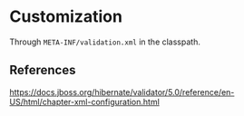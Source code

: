 # Customization

Through `META-INF/validation.xml` in the classpath.

## References

<https://docs.jboss.org/hibernate/validator/5.0/reference/en-US/html/chapter-xml-configuration.html>

